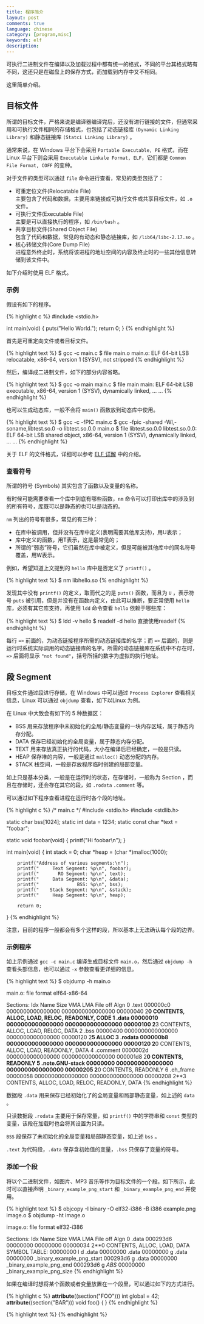 ```yaml
---
title: 程序简介
layout: post
comments: true
language: chinese
category: [program,misc]
keywords: elf
description:
---
```


可执行二进制文件在编译以及加载过程中都有统一的格式，不同的平台其格式略有不同，这还只是在磁盘上的保存方式，而加载到内存中又不相同。

这里简单介绍。

<!-- more -->

## 目标文件

所谓的目标文件，严格来说是编译器编译完后，还没有进行链接的文件，但通常采用和可执行文件相同的存储格式，也包括了动态链接库 `(Dynamic Linking Library)` 和静态链接库 `(Statci Linking Library)` 。

通常来说，在 Windows 平台下会采用 `Portable Executable, PE` 格式，而在 Linux 平台下则会采用 `Executable Linkale Format, ELF`，它们都是 `Common File Format, COFF` 的变种。

对于文件的类型可以通过 `file` 命令进行查看，常见的类型包括了：

* 可重定位文件(Relocatable File)<br>主要包含了代码和数据，主要用来链接成可执行文件或共享目标文件，如 `.o` 文件。
* 可执行文件(Executable File)<br>主要是可以直接执行的程序，如 `/bin/bash` 。
* 共享目标文件(Shared Object File)<br>包含了代码和数据，常见的有动态和静态链接库，如 `/lib64/libc-2.17.so` 。
* 核心转储文件(Core Dump File)<br>进程意外终止时，系统将该进程的地址空间的内容及终止时的一些其他信息转储到该文件中。

如下介绍时使用 ELF 格式。

### 示例

假设有如下的程序。

{% highlight c %}
#include <stdio.h>

int main(void)
{
	puts("Hello World.");
	return 0;
}
{% endhighlight %}

首先是可重定向文件或者目标文件。

{% highlight text %}
$ gcc -c main.c 
$ file main.o 
main.o: ELF 64-bit LSB relocatable, x86-64, version 1 (SYSV), not stripped
{% endhighlight %}

然后，编译成二进制文件，如下的部分内容省略。

{% highlight text %}
$ gcc -o main main.c
$ file main
main: ELF 64-bit LSB executable, x86-64, version 1 (SYSV), dynamically linked, ... ...
{% endhighlight %}

也可以生成动态库，一般不会将 `main()` 函数放到动态库中使用。

{% highlight text %}
$ gcc -c -fPIC main.c
$ gcc -fpic -shared -Wl,-soname,libtest.so.0 -o libtest.so.0.0 main.o
$ file libtest.so.0.0 
libtest.so.0.0: ELF 64-bit LSB shared object, x86-64, version 1 (SYSV), dynamically linked, ... ...
{% endhighlight %}

关于 ELF 的文件格式，详细可以参考 [ELF 详解](/post/program-c-elf-details.html) 中的介绍。

### 查看符号

所谓的符号 (Symbols) 其实包含了函数以及变量的名称。

有时候可能需要查看一个库中到底有哪些函数，`nm` 命令可以打印出库中的涉及到的所有符号，库既可以是静态的也可以是动态的。

`nm` 列出的符号有很多，常见的有三种：

* 在库中被调用，但并没有在库中定义(表明需要其他库支持)，用U表示；
* 库中定义的函数，用T表示，这是最常见的；
* 所谓的“弱态”符号，它们虽然在库中被定义，但是可能被其他库中的同名符号覆盖，用W表示。

例如，希望知道上文提到的 `hello` 库中是否定义了 `printf()` 。

{% highlight text %}
$ nm libhello.so
{% endhighlight %}

发现其中没有 `printf()` 的定义，取而代之的是 `puts()` 函数，而且为 `U` ，表示符号 `puts` 被引用，但是并没有在函数内定义，由此可以推断，要正常使用 `hello` 库，必须有其它库支持，再使用 `ldd` 命令查看 `hello` 依赖于哪些库：

{% highlight text %}
$ ldd -v hello
$ readelf -d hello     直接使用readelf
{% endhighlight %}

每行 `=>` 前面的，为动态链接程序所需的动态链接库的名字；而 `=>` 后面的，则是运行时系统实际调用的动态链接库的名字。所需的动态链接库在系统中不存在时，`=>` 后面将显示 `"not found"`，括号所括的数字为虚拟的执行地址。

## 段 Segment

目标文件通过段进行存储，在 Windows 中可以通过 `Process Explorer` 查看相关信息，Linux 可以通过 `objdump` 查看，如下以Linux 为例。

在 Linux 中大致会有如下的 5 种数据区：

* BSS 用来存放程序中未初始化的全局/静态变量的一块内存区域，属于静态内存分配。
* DATA 保存已经初始化的全局变量，属于静态内存分配。
* TEXT 用来存放真正执行的代码，大小在编译后已经确定，一般是只读。
* HEAP 保存堆的内容，一般是通过 `malloc()` 动态分配的内存。
* STACK 栈空间，一般是存放程序临时创建的局部变量。

如上只是基本分类，一般是在运行时的状态，在存储时，一般称为 Section ，而且在存储时，还会存在其它的段，如 `.rodata` `.comment` 等。

可以通过如下程序查看进程在运行时各个段的地址。

{% highlight c %}
/* main.c */
#include <stdio.h>
#include <stdlib.h>

static char bss[1024];
static int data = 1234;
static const char *text = "foobar";

static void foobar(void)
{
        printf("Hi foobar\n");
}

int main(void)
{
        int stack = 0;
        char *heap = (char *)malloc(1000);

        printf("Address of various segments:\n");
        printf("     Text Segment: %p\n", foobar);
        printf("       RO Segment: %p\n", text);
        printf("     Data Segment: %p\n", &data);
        printf("              BSS: %p\n", bss);
        printf("    Stack Segment: %p\n", &stack);
        printf("     Heap Segment: %p\n", heap);

        return 0;
}
{% endhighlight %}

注意，目前的程序一般都会有多个这样的段，所以基本上无法确认每个段的边界。

### 示例程序

如上示例通过 `gcc -c main.c` 编译生成目标文件 `main.o`，然后通过 `objdump -h` 查看头部信息，也可以通过 `-x` 参数查看更详细的信息。

{% highlight text %}
$ objdump -h main.o 

main.o:     file format elf64-x86-64

Sections:
Idx Name          Size      VMA               LMA               File off  Algn
  0 .text         000000c0  0000000000000000  0000000000000000  00000040  2**0
                  CONTENTS, ALLOC, LOAD, RELOC, READONLY, CODE
  1 .data         00000010  0000000000000000  0000000000000000  00000100  2**3
                  CONTENTS, ALLOC, LOAD, RELOC, DATA
  2 .bss          00000400  0000000000000000  0000000000000000  00000120  2**5
                  ALLOC
  3 .rodata       000000b8  0000000000000000  0000000000000000  00000120  2**0
                  CONTENTS, ALLOC, LOAD, READONLY, DATA
  4 .comment      0000002d  0000000000000000  0000000000000000  000001d8  2**0
                  CONTENTS, READONLY
  5 .note.GNU-stack 00000000  0000000000000000  0000000000000000  00000205  2**0
                  CONTENTS, READONLY
  6 .eh_frame     00000058  0000000000000000  0000000000000000  00000208  2**3
                  CONTENTS, ALLOC, LOAD, RELOC, READONLY, DATA
{% endhighlight %}

数据段 `.data` 用来保存已经初始化了的全局变量和局部静态变量，如上述的 `data` 。

只读数据段 `.rodata` 主要用于保存常量，如 `printf()` 中的字符串和 `const` 类型的变量，该段在加载时也会将其设置为只读。

`BSS` 段保存了未初始化的全局变量和局部静态变量，如上述 `bss` 。

`.text` 为代码段，`.data` 保存含初始值的变量，`.bss` 只保存了变量的符号。


<!--
比较重要的是 `File off` 和 `Size` 信息，一般头部信息的大小为 `0x34` ，因此第一个段的地址就会从 `0x34` 开始 (地址从 0 开始计数)，另外，由于需要 4bytes 对齐，因此会从 `54(0x36)` 开始。也可以通过 size 查看，采用的是十进制，最后会用十进制和十六进制表示总的大小。

正常应该是 8 字节，但是查看时只有 4 字节，通过符号表(Symbol Table)可以看到，只有 static_var2 保存在 .bss 段，而 global_uninit_var 未存放在任何段，只是一个未定义的 COMMON 符号。这与不同的语言和编译器实现有关，有些编译器会将全局的为初始化变量存放在目标文件 .bss 段，有些则不存放，只是预留一个未定义的全局变量符号，等到最终链接成可执行文件时再在 .bss 段分配空间。
-->

### 添加一个段

将以个二进制文件，如图片、MP3 音乐等作为目标文件的一个段。如下所示，此时可以直接声明 `_binary_example_png_start` 和 `_binary_example_png_end` 并使用。

{% highlight text %}
$ objcopy -I binary -O elf32-i386 -B i386 example.png image.o
$ objdump -ht image.o

image.o:     file format elf32-i386

Sections:
Idx Name          Size      VMA       LMA       File off  Algn
  0 .data         000293d6  00000000  00000000  00000034  2**0
                  CONTENTS, ALLOC, LOAD, DATA
SYMBOL TABLE:
00000000 l    d  .data	00000000 .data
00000000 g       .data	00000000 _binary_example_png_start
000293d6 g       .data	00000000 _binary_example_png_end
000293d6 g       *ABS*	00000000 _binary_example_png_size
{% endhighlight %}

如果在编译时想将某个函数或者变量放置在一个段里，可以通过如下的方式进行。

{% highlight c %}
__attribute__((section("FOO"))) int global = 42;
__attribute__((section("BAR"))) void foo() { }
{% endhighlight %}


{% highlight text %}
{% endhighlight %}
